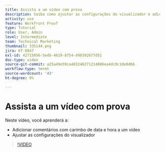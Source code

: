 ```yaml
---
title: Assista a um vídeo com prova
description: Saiba como ajustar as configurações do visualizador e adicionar comentários com carimbo de data e hora a um vídeo usando revisão no [!DNL  Workfront].
activity: use
feature: Workfront Proof
type: Tutorial
role: User, Admin
level: Intermediate
team: Technical Marketing
thumbnail: 335144.png
jira: KT-8847
exl-id: 42715056-5edb-4619-8754-d48392677d51
doc-type: video
source-git-commit: a25a49e59ca483246271214886ea4dc9c10e8d66
workflow-type: tm+mt
source-wordcount: '43'
ht-degree: 0%

---
```


# Assista a um vídeo com prova

Neste vídeo, você aprenderá a:

* Adicionar comentários com carimbo de data e hora a um vídeo
* Ajustar as configurações do visualizador

>[!VIDEO](https://video.tv.adobe.com/v/335144/?quality=12&learn=on)

<!--
## Learn more
* Review a video proof
-->
